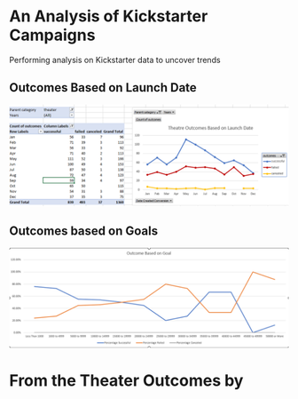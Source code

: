 # An Analysis of Kickstarter Campaigns
Performing analysis on Kickstarter data to uncover trends

## Outcomes Based on Launch Date 
![Theater_Outcomes_vs_Launch.png](https://github.com/tommy-chin/kickstarter-analysis/blob/main/Theater_Outcomes_vs_Launch.png)
## Outcomes based on Goals 
![Outcomes_vs_Goals.png](https://github.com/tommy-chin/kickstarter-analysis/blob/main/Outcomes_vs_Goals.png)

# From the Theater Outcomes by 
